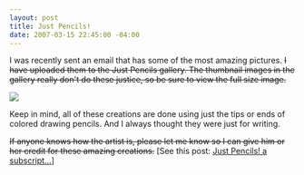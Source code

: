 ```yaml
---
layout: post
title: Just Pencils!
date: 2007-03-15 22:45:00 -04:00
---
```


I was recently sent an email that has some of the most amazing pictures. <strike>I have uploaded them to the Just Pencils gallery. The thumbnail images in the gallery really don't do these justice, so be sure to view the full size image.</strike>

![](http://www.jennifermaestre.com/pictures/asteridae_600.jpg) 

Keep in mind, all of these creations are done using just the tips or ends of colored drawing pencils. And I always thought they were just for writing.

<strike>If anyone knows how the artist is, please let me know so I can give him or her credit for these amazing creations.</strike> [See this post: [Just Pencils! a subscript...](http://geekswithblogs.net/sdorman/archive/2007/03/17/109069.aspx)]
